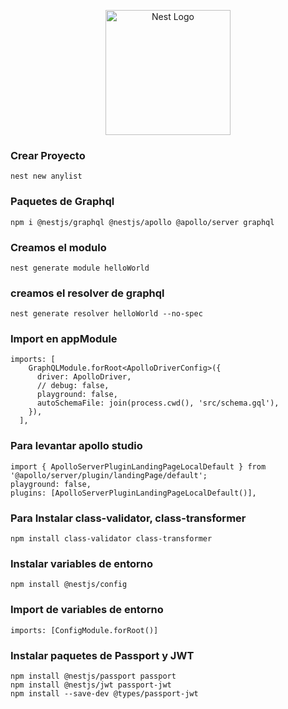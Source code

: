 <p align="center">
  <a href="http://nestjs.com/" target="blank"><img src="https://nestjs.com/img/logo-small.svg" width="200" alt="Nest Logo" /></a>
</p>

### Crear Proyecto
```
nest new anylist
```
### Paquetes de Graphql
```
npm i @nestjs/graphql @nestjs/apollo @apollo/server graphql
```
### Creamos el modulo
```
nest generate module helloWorld
```

### creamos el resolver de graphql
```
nest generate resolver helloWorld --no-spec
```


### Import en appModule
```
imports: [
    GraphQLModule.forRoot<ApolloDriverConfig>({
      driver: ApolloDriver,
      // debug: false,
      playground: false,
      autoSchemaFile: join(process.cwd(), 'src/schema.gql'),
    }),
  ],
```
### Para levantar apollo studio
```
import { ApolloServerPluginLandingPageLocalDefault } from '@apollo/server/plugin/landingPage/default';
playground: false,
plugins: [ApolloServerPluginLandingPageLocalDefault()],
```

### Para Instalar class-validator, class-transformer
```
npm install class-validator class-transformer
```

### Instalar variables de entorno
```
npm install @nestjs/config
```
### Import de variables de entorno
```
imports: [ConfigModule.forRoot()]
```

### Instalar paquetes de Passport y JWT
```
npm install @nestjs/passport passport
npm install @nestjs/jwt passport-jwt
npm install --save-dev @types/passport-jwt
```